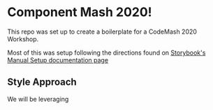 # Component Mash 2020!

This repo was set up to create a boilerplate for a CodeMash 2020 Workshop. 

Most of this was setup following the directions found on [Storybook's Manual Setup documentation page](https://storybook.js.org/docs/guides/guide-react/#manual-setup)

## Style Approach

We will be leveraging 